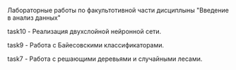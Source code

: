 Лабораторные работы по факультотивной части дисциплыны "Введение в анализ данных"

task10 - Реализация двухслойной нейронной сети.

task9 - Работа с Байесовскими классификаторами.

task7 - Работа с решающими деревьями и случайными лесами.
